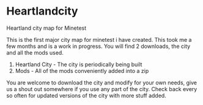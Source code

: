# Heartlandcity
Heartland city map for Minetest

This is the first major city map for minetest i have created. This took me a few months and is a work in progress. You will find 2 downloads, the city and all the mods used.

1. Heartland City - The city is periodically being built
1. Mods - All of the mods conveniently added into a zip

You are welcome to download the city and modify for your own needs, give us a shout out somewhere if you use any part of the city. Check back every so often for updated versions of the city with more stuff added.

